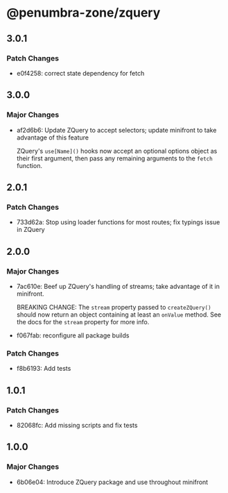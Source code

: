 # @penumbra-zone/zquery

## 3.0.1

### Patch Changes

- e0f4258: correct state dependency for fetch

## 3.0.0

### Major Changes

- af2d6b6: Update ZQuery to accept selectors; update minifront to take advantage of this feature

  ZQuery's `use[Name]()` hooks now accept an optional options object as their first argument, then pass any remaining arguments to the `fetch` function.

## 2.0.1

### Patch Changes

- 733d62a: Stop using loader functions for most routes; fix typings issue in ZQuery

## 2.0.0

### Major Changes

- 7ac610e: Beef up ZQuery's handling of streams; take advantage of it in minifront.

  BREAKING CHANGE: The `stream` property passed to `createZQuery()` should now return an object containing at least an `onValue` method. See the docs for the `stream` property for more info.

- f067fab: reconfigure all package builds

### Patch Changes

- f8b6193: Add tests

## 1.0.1

### Patch Changes

- 82068fc: Add missing scripts and fix tests

## 1.0.0

### Major Changes

- 6b06e04: Introduce ZQuery package and use throughout minifront
